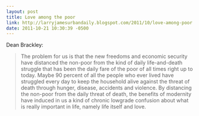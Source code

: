 ```yaml
---
layout: post
title: Love among the poor
link: http://larryjamesurbandaily.blogspot.com/2011/10/love-among-poor.html
date: 2011-10-21 10:30:39 -0500
---
```


Dean Brackley:
> The problem for us is that the new freedoms and economic security have
> distanced the non-poor from the kind of daily life-and-death struggle that
> has been the daily fare of the poor of all times right up to today. Maybe 90
> percent of all the people who ever lived have struggled every day to keep
> the household alive against the threat of death through hunger, disease,
> accidents and violence. By distancing the non-poor from the daily threat of
> death, the benefits of modernity have induced in us a kind of chronic
> lowgrade confusion about what is really important in life, namely life
> itself and love.

